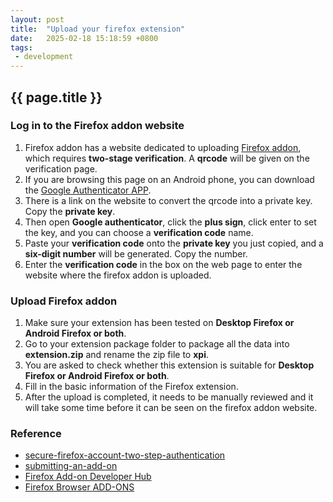 ```yaml
---
layout: post
title:  "Upload your firefox extension"
date:   2025-02-18 15:18:59 +0800
tags: 
 - development
---
```

## {{ page.title }}

### Log in to the Firefox addon website
1. Firefox addon has a website dedicated to uploading [Firefox addon](https://addons.mozilla.org/en-US/developers/), which requires **two-stage verification**. A **qrcode** will be given on the verification page.
2. If you are browsing this page on an Android phone, you can download the [Google Authenticator APP](https://play.google.com/store/apps/details?id=com.google.android.apps.authenticator2&pli=1).
3. There is a link on the website to convert the qrcode into a private key. Copy the **private key**.
4. Then open **Google authenticator**, click the **plus sign**, click enter to set the key, and you can choose a **verification code** name.
5. Paste your **verification code** onto the **private key** you just copied, and a **six-digit number** will be generated. Copy the number.
6. Enter the **verification code** in the box on the web page to enter the website where the firefox addon is uploaded.

### Upload Firefox addon
1. Make sure your extension has been tested on **Desktop Firefox or Android Firefox or both**.
2. Go to your extension package folder to package all the data into **extension.zip** and rename the zip file to **xpi**.
3. You are asked to check whether this extension is suitable for **Desktop Firefox or Android Firefox or both**.
4. Fill in the basic information of the Firefox extension.
5. After the upload is completed, it needs to be manually reviewed and it will take some time before it can be seen on the firefox addon website.

### Reference
- [secure-firefox-account-two-step-authentication](https://support.mozilla.org/hsb/kb/secure-firefox-account-two-step-authentication)
- [submitting-an-add-on](https://extensionworkshop.com/documentation/publish/submitting-an-add-on/)
- [Firefox Add-on Developer Hub](https://addons.mozilla.org/en-US/developers/)
- [Firefox Browser ADD-ONS](https://addons.mozilla.org/en-US/android/)

